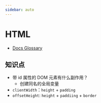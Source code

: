 ```yaml
---
sidebar: auto
---
```


# HTML

- [Docs Glossary](https://developer.mozilla.org/zh-CN/docs/Glossary)

## 知识点

- 带 id 属性的 DOM 元素有什么副作用？
  - 创建同名的全局变量
- `clientWidth`：`height` + `padding`
- `offsetHeight`: `height` + `paddiing` + `border`
